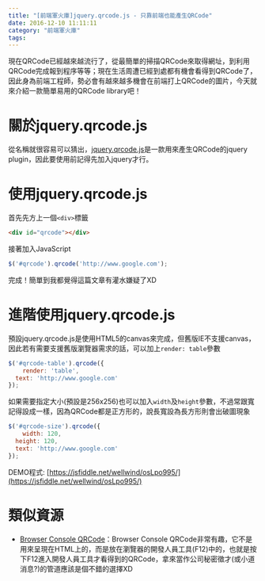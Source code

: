 ```yaml
---
title: "[前端軍火庫]jquery.qrcode.js - 只靠前端也能產生QRCode"
date: 2016-12-10 11:11:11
category: "前端軍火庫"
tags:
---
```

現在QRCode已經越來越流行了，從最簡單的掃描QRCode來取得網址，到利用QRCode完成報到程序等等；現在生活周遭已經到處都有機會看得到QRCode了，因此身為前端工程師，勢必會有越來越多機會在前端打上QRCode的圖片，今天就來介紹一款簡單易用的QRCode library吧！

<!-- more -->

# 關於jquery.qrcode.js

從名稱就很容易可以猜出，[jquery.qrcode.js](https://github.com/jeromeetienne/jquery-qrcode)是一款用來產生QRCode的jquery plugin，因此要使用前記得先加入jquery才行。

# 使用jquery.qrcode.js

首先先方上一個`<div>`標籤

```html
<div id="qrcode"></div>
```

接著加入JavaScript

```javascript
$('#qrcode').qrcode('http://www.google.com');
```

完成！簡單到我都覺得這篇文章有灌水嫌疑了XD

# 進階使用jquery.qrcode.js

預設jquery.qrcode.js是使用HTML5的canvas來完成，但舊版IE不支援canvas，因此若有需要支援舊版瀏覽器需求的話，可以加上`render: table`參數

```javascript
$('#qrcode-table').qrcode({
	render: 'table',
  text: 'http://www.google.com'
});
```

如果需要指定大小(預設是256x256)也可以加入`width`及`height`參數，不過常跟寬記得設成一樣，因為QRCode都是正方形的，說長寬設為長方形則會出破圖現象

```javascript
$('#qrcode-size').qrcode({
	width: 120,
  height: 120,
  text: 'http://www.google.com'
});
```

DEMO程式: [https://jsfiddle.net/wellwind/osLpo995/](https://jsfiddle.net/wellwind/osLpo995/)

# 類似資源

*   [Browser Console QRCode](https://github.com/comdan66/browser_console_qrcode)：Browser Console QRCode非常有趣，它不是用來呈現在HTML上的，而是放在瀏覽器的開發人員工具(F12)中的，也就是按下F12進入開發人員工具才看得到的QRCode，拿來當作公司秘密徵才(或小道消息?)的管道應該是個不錯的選擇XD